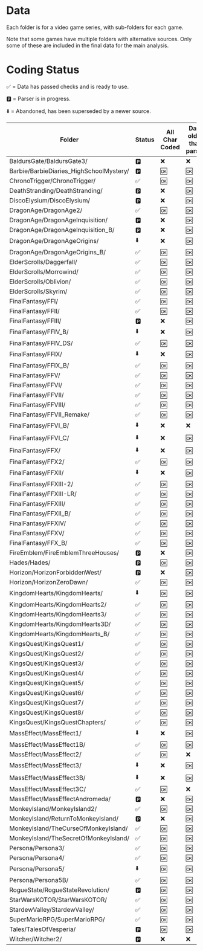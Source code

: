 # Data 

 Each folder is for a video game series, with sub-folders for each game. 

Note that some games have multiple folders with alternative sources. Only some of these are included in the final data for the main analysis. 

 # Coding Status

:white_check_mark: = Data has passed checks and is ready to use.

:parking: = Parser is in progress.

:arrow_down: = Abandoned, has been superseded by a newer source.

| Folder | Status |  All Char Coded | Data older than parser | Data older than meta | Stats older than data | Main char | Source Feat. |
| --- | --- | --- | --- | --- | --- | --- | --- |
| BaldursGate/BaldursGate3/ | :parking: |  :x: | :x: | :x: | :x: | :ok: | :ok: |
| Barbie/BarbieDiaries_HighSchoolMystery/ | :parking: |  :ok: | :ok: | :ok: | :ok: | :ok: | :ok: |
| ChronoTrigger/ChronoTrigger/ | :white_check_mark: |  :ok: | :ok: | :ok: | :ok: | :ok: | :ok: |
| DeathStranding/DeathStranding/ | :parking: |  :x: | :ok: | :ok: | :ok: | :ok: | :ok: |
| DiscoElysium/DiscoElysium/ | :parking: |  :x: | :ok: | :ok: | :ok: | :ok: | :ok: |
| DragonAge/DragonAge2/ | :white_check_mark: |  :ok: | :ok: | :ok: | :x: | :ok: | :ok: |
| DragonAge/DragonAgeInquisition/ | :parking: |  :x: | :ok: | :ok: | :ok: | :x: | :x: |
| DragonAge/DragonAgeInquisition_B/ | :parking: |  :x: | :ok: | :ok: | :ok: | :x: | :x: |
| DragonAge/DragonAgeOrigins/ | :arrow_down: |  :x: | :ok: | :ok: | :ok: | :x: | :ok: |
| DragonAge/DragonAgeOrigins_B/ | :white_check_mark: |  :ok: | :ok: | :ok: | :ok: | :ok: | :ok: |
| ElderScrolls/Daggerfall/ | :white_check_mark: |  :ok: | :ok: | :ok: | :x: | :ok: | :ok: |
| ElderScrolls/Morrowind/ | :white_check_mark: |  :ok: | :ok: | :ok: | :ok: | :ok: | :ok: |
| ElderScrolls/Oblivion/ | :white_check_mark: |  :ok: | :ok: | :ok: | :x: | :x: | :ok: |
| ElderScrolls/Skyrim/ | :white_check_mark: |  :ok: | :ok: | :ok: | :x: | :ok: | :ok: |
| FinalFantasy/FFI/ | :white_check_mark: |  :ok: | :ok: | :ok: | :ok: | :x: | :ok: |
| FinalFantasy/FFII/ | :white_check_mark: |  :ok: | :ok: | :ok: | :ok: | :ok: | :ok: |
| FinalFantasy/FFIII/ | :parking: |  :x: | :ok: | :ok: | :ok: | :ok: | :ok: |
| FinalFantasy/FFIV_B/ | :arrow_down: |  :x: | :ok: | :ok: | :ok: | :x: | :x: |
| FinalFantasy/FFIV_DS/ | :white_check_mark: |  :ok: | :ok: | :ok: | :ok: | :ok: | :ok: |
| FinalFantasy/FFIX/ | :arrow_down: |  :x: | :ok: | :ok: | :x: | :ok: | :x: |
| FinalFantasy/FFIX_B/ | :white_check_mark: |  :ok: | :ok: | :ok: | :x: | :ok: | :ok: |
| FinalFantasy/FFV/ | :white_check_mark: |  :ok: | :ok: | :ok: | :x: | :ok: | :ok: |
| FinalFantasy/FFVI/ | :white_check_mark: |  :ok: | :ok: | :ok: | :x: | :ok: | :ok: |
| FinalFantasy/FFVII/ | :white_check_mark: |  :ok: | :ok: | :ok: | :x: | :ok: | :ok: |
| FinalFantasy/FFVIII/ | :white_check_mark: |  :ok: | :ok: | :ok: | :x: | :ok: | :ok: |
| FinalFantasy/FFVII_Remake/ | :white_check_mark: |  :ok: | :ok: | :ok: | :x: | :ok: | :ok: |
| FinalFantasy/FFVI_B/ | :arrow_down: |  :x: | :x: | :x: | :ok: | :x: | :x: |
| FinalFantasy/FFVI_C/ | :arrow_down: |  :x: | :ok: | :ok: | :ok: | :x: | :x: |
| FinalFantasy/FFX/ | :arrow_down: |  :x: | :ok: | :ok: | :x: | :ok: | :x: |
| FinalFantasy/FFX2/ | :white_check_mark: |  :ok: | :ok: | :ok: | :x: | :ok: | :ok: |
| FinalFantasy/FFXII/ | :arrow_down: |  :x: | :ok: | :ok: | :x: | :ok: | :x: |
| FinalFantasy/FFXIII-2/ | :white_check_mark: |  :ok: | :ok: | :ok: | :x: | :ok: | :ok: |
| FinalFantasy/FFXIII-LR/ | :white_check_mark: |  :ok: | :ok: | :ok: | :ok: | :ok: | :ok: |
| FinalFantasy/FFXIII/ | :white_check_mark: |  :ok: | :ok: | :ok: | :x: | :ok: | :ok: |
| FinalFantasy/FFXII_B/ | :white_check_mark: |  :ok: | :ok: | :ok: | :ok: | :ok: | :ok: |
| FinalFantasy/FFXIV/ | :white_check_mark: |  :ok: | :ok: | :ok: | :x: | :ok: | :ok: |
| FinalFantasy/FFXV/ | :white_check_mark: |  :ok: | :ok: | :ok: | :x: | :ok: | :ok: |
| FinalFantasy/FFX_B/ | :white_check_mark: |  :ok: | :ok: | :ok: | :ok: | :ok: | :ok: |
| FireEmblem/FireEmblemThreeHouses/ | :parking: |  :x: | :ok: | :ok: | :ok: | :ok: | :ok: |
| Hades/Hades/ | :parking: |  :ok: | :ok: | :ok: | :ok: | :ok: | :ok: |
| Horizon/HorizonForbiddenWest/ | :parking: |  :x: | :ok: | :ok: | :ok: | :ok: | :ok: |
| Horizon/HorizonZeroDawn/ | :white_check_mark: |  :ok: | :ok: | :ok: | :ok: | :ok: | :ok: |
| KingdomHearts/KingdomHearts/ | :arrow_down: |  :ok: | :ok: | :ok: | :ok: | :ok: | :ok: |
| KingdomHearts/KingdomHearts2/ | :white_check_mark: |  :ok: | :ok: | :ok: | :ok: | :ok: | :ok: |
| KingdomHearts/KingdomHearts3/ | :white_check_mark: |  :ok: | :ok: | :ok: | :ok: | :ok: | :ok: |
| KingdomHearts/KingdomHearts3D/ | :white_check_mark: |  :ok: | :ok: | :ok: | :ok: | :ok: | :ok: |
| KingdomHearts/KingdomHearts_B/ | :white_check_mark: |  :ok: | :ok: | :ok: | :ok: | :ok: | :ok: |
| KingsQuest/KingsQuest1/ | :white_check_mark: |  :ok: | :ok: | :ok: | :ok: | :ok: | :ok: |
| KingsQuest/KingsQuest2/ | :white_check_mark: |  :ok: | :ok: | :ok: | :ok: | :ok: | :ok: |
| KingsQuest/KingsQuest3/ | :white_check_mark: |  :ok: | :ok: | :ok: | :ok: | :ok: | :ok: |
| KingsQuest/KingsQuest4/ | :white_check_mark: |  :ok: | :ok: | :ok: | :ok: | :ok: | :ok: |
| KingsQuest/KingsQuest5/ | :white_check_mark: |  :ok: | :ok: | :ok: | :ok: | :ok: | :ok: |
| KingsQuest/KingsQuest6/ | :white_check_mark: |  :ok: | :ok: | :ok: | :ok: | :ok: | :ok: |
| KingsQuest/KingsQuest7/ | :white_check_mark: |  :ok: | :ok: | :ok: | :ok: | :ok: | :ok: |
| KingsQuest/KingsQuest8/ | :white_check_mark: |  :ok: | :ok: | :ok: | :ok: | :ok: | :ok: |
| KingsQuest/KingsQuestChapters/ | :white_check_mark: |  :ok: | :ok: | :ok: | :ok: | :ok: | :ok: |
| MassEffect/MassEffect1/ | :arrow_down: |  :x: | :ok: | :ok: | :ok: | :x: | :x: |
| MassEffect/MassEffect1B/ | :white_check_mark: |  :ok: | :ok: | :ok: | :x: | :ok: | :ok: |
| MassEffect/MassEffect2/ | :white_check_mark: |  :ok: | :x: | :x: | :ok: | :ok: | :ok: |
| MassEffect/MassEffect3/ | :arrow_down: |  :x: | :ok: | :ok: | :ok: | :ok: | :x: |
| MassEffect/MassEffect3B/ | :arrow_down: |  :x: | :ok: | :ok: | :ok: | :ok: | :x: |
| MassEffect/MassEffect3C/ | :white_check_mark: |  :ok: | :x: | :x: | :ok: | :ok: | :ok: |
| MassEffect/MassEffectAndromeda/ | :parking: |  :x: | :ok: | :ok: | :ok: | :x: | :x: |
| MonkeyIsland/MonkeyIsland2/ | :white_check_mark: |  :ok: | :ok: | :ok: | :ok: | :ok: | :ok: |
| MonkeyIsland/ReturnToMonkeyIsland/ | :parking: |  :x: | :ok: | :ok: | :ok: | :ok: | :ok: |
| MonkeyIsland/TheCurseOfMonkeyIsland/ | :white_check_mark: |  :ok: | :ok: | :ok: | :ok: | :ok: | :ok: |
| MonkeyIsland/TheSecretOfMonkeyIsland/ | :white_check_mark: |  :ok: | :ok: | :ok: | :ok: | :ok: | :ok: |
| Persona/Persona3/ | :white_check_mark: |  :ok: | :ok: | :ok: | :ok: | :ok: | :ok: |
| Persona/Persona4/ | :white_check_mark: |  :ok: | :ok: | :ok: | :ok: | :ok: | :ok: |
| Persona/Persona5/ | :arrow_down: |  :ok: | :ok: | :ok: | :x: | :ok: | :x: |
| Persona/Persona5B/ | :white_check_mark: |  :ok: | :ok: | :ok: | :ok: | :ok: | :ok: |
| RogueState/RogueStateRevolution/ | :parking: |  :ok: | :ok: | :ok: | :ok: | :x: | :ok: |
| StarWarsKOTOR/StarWarsKOTOR/ | :white_check_mark: |  :ok: | :ok: | :ok: | :ok: | :ok: | :ok: |
| StardewValley/StardewValley/ | :white_check_mark: |  :ok: | :ok: | :ok: | :x: | :ok: | :ok: |
| SuperMarioRPG/SuperMarioRPG/ | :white_check_mark: |  :ok: | :ok: | :ok: | :ok: | :ok: | :ok: |
| Tales/TalesOfVesperia/ | :parking: |  :ok: | :ok: | :ok: | :ok: | :ok: | :ok: |
| Witcher/Witcher2/ | :parking: |  :x: | :x: | :x: | :x: | :x: | :x: |
